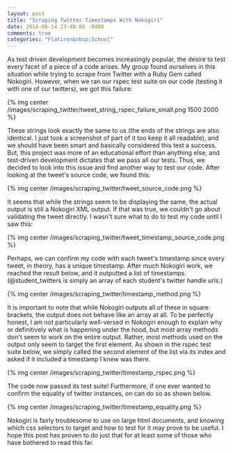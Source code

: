 ```yaml
---
layout: post
title: "Scraping Twitter Timestamps With Nokogiri"
date: 2014-06-14 23:40:00 -0400
comments: true
categories: "Flatiron&nbsp;School"
---
```

As test driven development becomes increasingly popular, the desire to test every facet of a piece of a code arises. My group found ourselves in this situation while trying to scrape from Twitter with a Ruby Gem called Nokogiri. However, when we ran our rspec test suite on our code (testing it with one of our twitters), we got this failure:

{% img center /images/scraping_twitter/tweet_string_rspec_failure_small.png 1500 2000 %}

These strings look exactly the same to us (the ends of the strings are also identical. I just took a screenshot of part of it too keep it all readable), and we should have been smart and basically considered this test a success. But, this project was more of an educational effort than anything else, and test-driven development dictates that we pass all our tests. Thus, we decided to look into this issue and find another way to test our code. After looking at the tweet's source code, we found this: 

{% img center /images/scraping_twitter/tweet_source_code.png %}

It seems that while the strings seem to be displaying the same, the actual output is still a Nokogiri XML output. If that was true, we couldn't go about validating the tweet directly. I wasn't sure what to do to test my code until I saw this:

{% img center /images/scraping_twitter/tweet_timestamp_source_code.png %}

Perhaps, we can confirm my code with each tweet's timestamp since every tweet, in theory, has a unique timestamp. After much Nokogiri work, we reached the result below, and it outputted a list of timestamps. (@student_twitters is simply an array of each student's twitter handle urls.)

{% img center /images/scraping_twitter/timestamp_method.png %}

It is important to note that while Nokogiri outputs all of these in square brackets, the output does not behave like an array at all. To be perfectly honest, I am not particularly well-versed in Nokogiri enough to explain why or definitively what is happening under the hood, but most array methods don't seem to work on the entire output. Rather, most methods used on the output only seem to target the first element. As shown in the rspec test suite below, we simply called the second element of the list via its index and asked if it included a timestamp I knew was there.

{% img center /images/scraping_twitter/timestamp_rspec.png %}

The code now passed its test suite! Furthermore, if one ever wanted to confirm the equality of twitter instances, on can do so as shown below.

{% img center /images/scraping_twitter/timestamp_equality.png %}

Nokogiri is fairly troublesome to use on large html documents, and knowing which css selectors to target and how to test for it may prove to be useful. I hope this post has proven to do just that for at least some of those who have bothered to read this far.